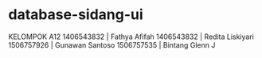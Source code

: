 # database-sidang-ui
KELOMPOK A12
1406543832 | Fathya Afifah
1406543832 | Redita Liskiyari
1506757926 | Gunawan Santoso
1506757535 | Bintang Glenn J
